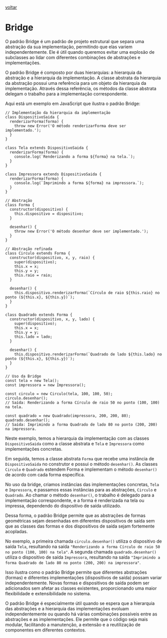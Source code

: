 [voltar](/README.md)

# Bridge

O padrão Bridge é um padrão de projeto estrutural que separa uma abstração da sua implementação, permitindo que elas variem independentemente. Ele é útil quando queremos evitar uma explosão de subclasses ao lidar com diferentes combinações de abstrações e implementações.

O padrão Bridge é composto por duas hierarquias: a hierarquia da abstração e a hierarquia da implementação. A classe abstrata da hierarquia da abstração possui uma referência para um objeto da hierarquia da implementação. Através dessa referência, os métodos da classe abstrata delegam o trabalho para a implementação correspondente.

Aqui está um exemplo em JavaScript que ilustra o padrão Bridge:

```JS
// Implementação da hierarquia da implementação
class DispositivoSaida {
  renderizarForma(forma) {
    throw new Error('O método renderizarForma deve ser implementado.');
  }
}

class Tela extends DispositivoSaida {
  renderizarForma(forma) {
    console.log(`Renderizando a forma ${forma} na tela.`);
  }
}

class Impressora extends DispositivoSaida {
  renderizarForma(forma) {
    console.log(`Imprimindo a forma ${forma} na impressora.`);
  }
}

// Abstração
class Forma {
  constructor(dispositivo) {
    this.dispositivo = dispositivo;
  }

  desenhar() {
    throw new Error('O método desenhar deve ser implementado.');
  }
}

// Abstração refinada
class Circulo extends Forma {
  constructor(dispositivo, x, y, raio) {
    super(dispositivo);
    this.x = x;
    this.y = y;
    this.raio = raio;
  }

  desenhar() {
    this.dispositivo.renderizarForma(`Círculo de raio ${this.raio} no ponto (${this.x}, ${this.y})`);
  }
}

class Quadrado extends Forma {
  constructor(dispositivo, x, y, lado) {
    super(dispositivo);
    this.x = x;
    this.y = y;
    this.lado = lado;
  }

  desenhar() {
    this.dispositivo.renderizarForma(`Quadrado de lado ${this.lado} no ponto (${this.x}, ${this.y})`);
  }
}

// Uso da Bridge
const tela = new Tela();
const impressora = new Impressora();

const circulo = new Circulo(tela, 100, 100, 50);
circulo.desenhar();
// Saída: Renderizando a forma Círculo de raio 50 no ponto (100, 100) na tela.

const quadrado = new Quadrado(impressora, 200, 200, 80);
quadrado.desenhar();
// Saída: Imprimindo a forma Quadrado de lado 80 no ponto (200, 200) na impressora.

```

Neste exemplo, temos a hierarquia da implementação com as classes `DispositivoSaida` como a classe abstrata e `Tela` e `Impressora` como implementações concretas.

Em seguida, temos a classe abstrata `Forma` que recebe uma instância de `DispositivoSaida` no construtor e possui o método `desenhar()`. As classes `Circulo` e `Quadrado` estendem Forma e implementam o método `desenhar()` de acordo com cada forma específica.

No uso da bridge, criamos instâncias das implementações concretas, `Tela` e `Impressora`, e passamos essas instâncias para as abstrações, `Circulo` e `Quadrado`. Ao chamar o método `desenhar()`, o trabalho é delegado para a implementação correspondente, e a forma é renderizada na tela ou impressa, dependendo do dispositivo de saída utilizado.

Dessa forma, o padrão Bridge permite que as abstrações de formas geométricas sejam desenhadas em diferentes dispositivos de saída sem que as classes das formas e dos dispositivos de saída sejam fortemente acopladas.

No exemplo, a primeira chamada `circulo.desenhar()` utiliza o dispositivo de saída `Tela`, resultando na saída `"Renderizando a forma Círculo de raio 50 no ponto (100, 100) na tela"`. A segunda chamada `quadrado.desenhar()` utiliza o dispositivo de saída `Impressora`, resultando na saída `"Imprimindo a forma Quadrado de lado 80 no ponto (200, 200) na impressora"`.

Isso ilustra como o padrão Bridge permite que diferentes abstrações (formas) e diferentes implementações (dispositivos de saída) possam variar independentemente. Novas formas e dispositivos de saída podem ser adicionados sem afetar as classes existentes, proporcionando uma maior flexibilidade e extensibilidade no sistema.

O padrão Bridge é especialmente útil quando se espera que a hierarquia das abstrações e a hierarquia das implementações evoluam independentemente ou quando há várias combinações possíveis entre as abstrações e as implementações. Ele permite que o código seja mais modular, facilitando a manutenção, a extensão e a reutilização de componentes em diferentes contextos.